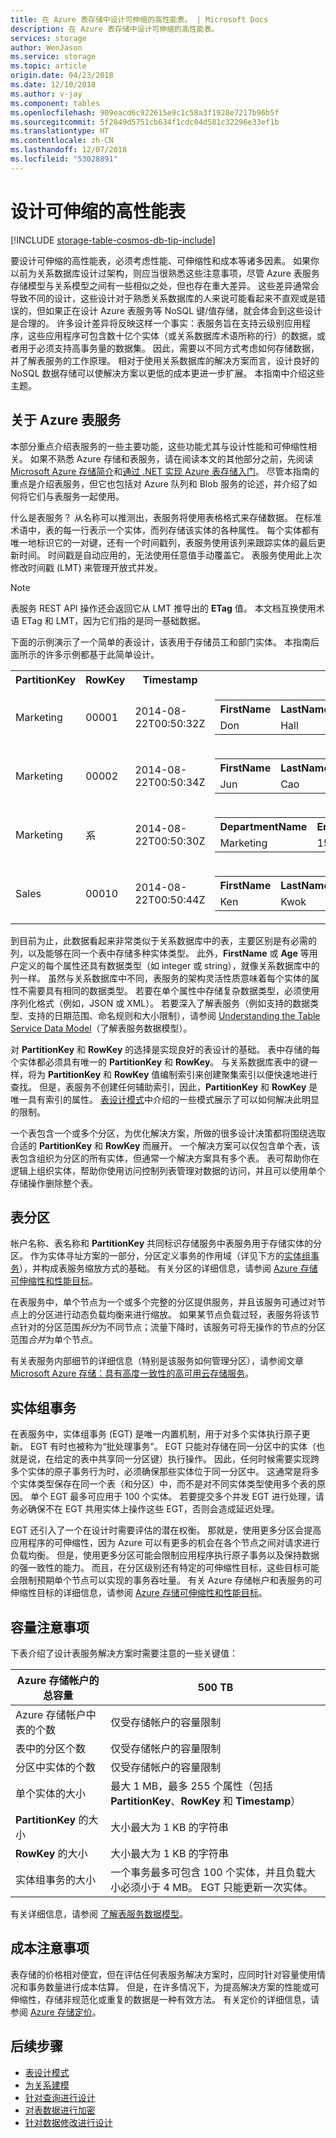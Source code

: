 ```yaml
---
title: 在 Azure 表存储中设计可伸缩的高性能表。 | Microsoft Docs
description: 在 Azure 表存储中设计可伸缩的高性能表。
services: storage
author: WenJason
ms.service: storage
ms.topic: article
origin.date: 04/23/2018
ms.date: 12/10/2018
ms.author: v-jay
ms.component: tables
ms.openlocfilehash: 909eacd6c922615e9c1c58a3f1928e7217b96b5f
ms.sourcegitcommit: 5f2849d5751cb634f1cdc04d581c32296e33ef1b
ms.translationtype: HT
ms.contentlocale: zh-CN
ms.lasthandoff: 12/07/2018
ms.locfileid: "53028891"
---
```

# <a name="design-scalable-and-performant-tables"></a>设计可伸缩的高性能表

[!INCLUDE [storage-table-cosmos-db-tip-include](../../../includes/storage-table-cosmos-db-tip-include.md)]

要设计可伸缩的高性能表，必须考虑性能、可伸缩性和成本等诸多因素。 如果你以前为关系数据库设计过架构，则应当很熟悉这些注意事项，尽管 Azure 表服务存储模型与关系模型之间有一些相似之处，但也存在重大差异。 这些差异通常会导致不同的设计，这些设计对于熟悉关系数据库的人来说可能看起来不直观或是错误的，但如果正在设计 Azure 表服务等 NoSQL 键/值存储，就会体会到这些设计是合理的。 许多设计差异将反映这样一个事实：表服务旨在支持云级别应用程序，这些应用程序可包含数十亿个实体（或关系数据库术语所称的行）的数据，或者用于必须支持高事务量的数据集。 因此，需要以不同方式考虑如何存储数据，并了解表服务的工作原理。 相对于使用关系数据库的解决方案而言，设计良好的 NoSQL 数据存储可以使解决方案以更低的成本更进一步扩展。 本指南中介绍这些主题。  

## <a name="about-the-azure-table-service"></a>关于 Azure 表服务
本部分重点介绍表服务的一些主要功能，这些功能尤其与设计性能和可伸缩性相关。 如果不熟悉 Azure 存储和表服务，请在阅读本文的其他部分之前，先阅读 [Microsoft Azure 存储简介](../../storage/common/storage-introduction.md)和[通过 .NET 实现 Azure 表存储入门](../../cosmos-db/table-storage-how-to-use-dotnet.md)。 尽管本指南的重点是介绍表服务，但它也包括对 Azure 队列和 Blob 服务的论述，并介绍了如何将它们与表服务一起使用。  

什么是表服务？ 从名称可以推测出，表服务将使用表格格式来存储数据。 在标准术语中，表的每一行表示一个实体，而列存储该实体的各种属性。 每个实体都有唯一地标识它的一对键，还有一个时间戳列，表服务使用该列来跟踪实体的最后更新时间。 时间戳是自动应用的，无法使用任意值手动覆盖它。 表服务使用此上次修改时间戳 (LMT) 来管理开放式并发。  

> [!NOTE]
> 表服务 REST API 操作还会返回它从 LMT 推导出的 **ETag** 值。 本文档互换使用术语 ETag 和 LMT，因为它们指的是同一基础数据。  
> 
> 

下面的示例演示了一个简单的表设计，该表用于存储员工和部门实体。 本指南后面所示的许多示例都基于此简单设计。  

<table>
<tr>
<th>PartitionKey</th>
<th>RowKey</th>
<th>Timestamp</th>
<th></th>
</tr>
<tr>
<td>Marketing</td>
<td>00001</td>
<td>2014-08-22T00:50:32Z</td>
<td>
<table>
<tr>
<th>FirstName</th>
<th>LastName</th>
<th>Age</th>
<th>Email</th>
</tr>
<tr>
<td>Don</td>
<td>Hall</td>
<td>34</td>
<td>donh@contoso.com</td>
</tr>
</table>
</tr>
<tr>
<td>Marketing</td>
<td>00002</td>
<td>2014-08-22T00:50:34Z</td>
<td>
<table>
<tr>
<th>FirstName</th>
<th>LastName</th>
<th>Age</th>
<th>Email</th>
</tr>
<tr>
<td>Jun</td>
<td>Cao</td>
<td>47</td>
<td>junc@contoso.com</td>
</tr>
</table>
</tr>
<tr>
<td>Marketing</td>
<td>系</td>
<td>2014-08-22T00:50:30Z</td>
<td>
<table>
<tr>
<th>DepartmentName</th>
<th>EmployeeCount</th>
</tr>
<tr>
<td>Marketing</td>
<td>153</td>
</tr>
</table>
</td>
</tr>
<tr>
<td>Sales</td>
<td>00010</td>
<td>2014-08-22T00:50:44Z</td>
<td>
<table>
<tr>
<th>FirstName</th>
<th>LastName</th>
<th>Age</th>
<th>Email</th>
</tr>
<tr>
<td>Ken</td>
<td>Kwok</td>
<td>23</td>
<td>kenk@contoso.com</td>
</tr>
</table>
</td>
</tr>
</table>


到目前为止，此数据看起来非常类似于关系数据库中的表，主要区别是有必需的列，以及能够在同一个表中存储多种实体类型。 此外，**FirstName** 或 **Age** 等用户定义的每个属性还具有数据类型（如 integer 或 string），就像关系数据库中的列一样。 虽然与关系数据库中不同，表服务的架构灵活性质意味着每个实体的属性不需要具有相同的数据类型。 若要在单个属性中存储复杂数据类型，必须使用序列化格式（例如，JSON 或 XML）。 若要深入了解表服务（例如支持的数据类型、支持的日期范围、命名规则和大小限制），请参阅 [Understanding the Table Service Data Model](https://msdn.microsoft.com/library/azure/dd179338.aspx)（了解表服务数据模型）。

对 **PartitionKey** 和 **RowKey** 的选择是实现良好的表设计的基础。 表中存储的每个实体都必须具有唯一的 **PartitionKey** 和 **RowKey**。 与关系数据库表中的键一样，将为 **PartitionKey** 和 **RowKey** 值编制索引来创建聚集索引以便快速地进行查找。 但是，表服务不创建任何辅助索引，因此，**PartitionKey** 和 **RowKey** 是唯一具有索引的属性。 [表设计模式](table-storage-design-patterns.md)中介绍的一些模式展示了可以如何解决此明显的限制。  

一个表包含一个或多个分区，为优化解决方案，所做的很多设计决策都将围绕选取合适的 **PartitionKey** 和 **RowKey** 而展开。 一个解决方案可以仅包含单个表，该表包含组织为分区的所有实体，但通常一个解决方案具有多个表。 表可帮助你在逻辑上组织实体，帮助你使用访问控制列表管理对数据的访问，并且可以使用单个存储操作删除整个表。  

## <a name="table-partitions"></a>表分区
帐户名称、表名称和 **PartitionKey** 共同标识存储服务中表服务用于存储实体的分区。 作为实体寻址方案的一部分，分区定义事务的作用域（详见下方的[实体组事务](#entity-group-transactions)），并构成表服务缩放方式的基础。 有关分区的详细信息，请参阅 [Azure 存储可伸缩性和性能目标](../../storage/common/storage-scalability-targets.md)。  

在表服务中，单个节点为一个或多个完整的分区提供服务，并且该服务可通过对节点上的分区进行动态负载均衡来进行缩放。 如果某节点负载过轻，表服务将该节点针对的分区范围*拆分*为不同节点；流量下降时，该服务可将无操作的节点的分区范围*合并*为单个节点。  

有关表服务内部细节的详细信息（特别是该服务如何管理分区），请参阅文章 [Microsoft Azure 存储：具有高度一致性的高可用云存储服务](https://blogs.msdn.com/b/windowsazurestorage/archive/2011/11/20/windows-azure-storage-a-highly-available-cloud-storage-service-with-strong-consistency.aspx)。  

## <a name="entity-group-transactions"></a>实体组事务
在表服务中，实体组事务 (EGT) 是唯一内置机制，用于对多个实体执行原子更新。 EGT 有时也被称为“批处理事务”。 EGT 只能对存储在同一分区中的实体（也就是说，在给定的表中共享同一分区键）执行操作。 因此，任何时候需要实现跨多个实体的原子事务行为时，必须确保那些实体位于同一分区中。 这通常是将多个实体类型保存在同一个表（和分区）中，而不是对不同实体类型使用多个表的原因。 单个 EGT 最多可应用于 100 个实体。  若要提交多个并发 EGT 进行处理，请务必确保不在 EGT 共用实体上操作这些 EGT，否则会造成延迟处理。

EGT 还引入了一个在设计时需要评估的潜在权衡。 那就是，使用更多分区会提高应用程序的可伸缩性，因为 Azure 可以有更多的机会在各个节点之间对请求进行负载均衡。 但是，使用更多分区可能会限制应用程序执行原子事务以及保持数据的强一致性的能力。 而且，在分区级别还有特定的可伸缩性目标，这些目标可能会限制预期单个节点可以实现的事务吞吐量。 有关 Azure 存储帐户和表服务的可伸缩性目标的详细信息，请参阅 [Azure 存储可伸缩性和性能目标](../../storage/common/storage-scalability-targets.md)。   

## <a name="capacity-considerations"></a>容量注意事项
下表介绍了设计表服务解决方案时需要注意的一些关键值：  

| Azure 存储帐户的总容量 | 500 TB |
| --- | --- |
| Azure 存储帐户中表的个数 |仅受存储帐户的容量限制 |
| 表中的分区个数 |仅受存储帐户的容量限制 |
| 分区中实体的个数 |仅受存储帐户的容量限制 |
| 单个实体的大小 |最大 1 MB，最多 255 个属性（包括 **PartitionKey**、**RowKey** 和 **Timestamp**） |
| **PartitionKey** 的大小 |大小最大为 1 KB 的字符串 |
| **RowKey** 的大小 |大小最大为 1 KB 的字符串 |
| 实体组事务的大小 |一个事务最多可包含 100 个实体，并且负载大小必须小于 4 MB。 EGT 只能更新一次实体。 |

有关详细信息，请参阅 [了解表服务数据模型](https://msdn.microsoft.com/library/azure/dd179338.aspx)。  

## <a name="cost-considerations"></a>成本注意事项
表存储的价格相对便宜，但在评估任何表服务解决方案时，应同时针对容量使用情况和事务数量进行成本估算。 但是，在许多情况下，为提高解决方案的性能或可伸缩性，存储非规范化或重复的数据是一种有效方法。 有关定价的详细信息，请参阅 [Azure 存储定价](https://azure.cn/pricing/details/storage/)。  

## <a name="next-steps"></a>后续步骤

- [表设计模式](table-storage-design-patterns.md)
- [为关系建模](table-storage-design-modeling.md)
- [针对查询进行设计](table-storage-design-for-query.md)
- [对表数据进行加密](table-storage-design-encrypt-data.md)
- [针对数据修改进行设计](table-storage-design-for-modification.md)